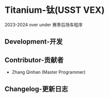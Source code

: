 # Titanium-钛(USST VEX)
2023-2024 over under 赛季后场车程序

## Development-开发


## Contributor-贡献者
- Zhang Qinhan (Master Programmer)

## Changelog-更新日志